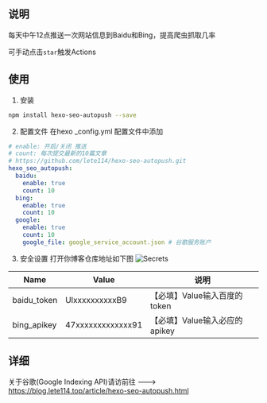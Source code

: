 ## 说明
每天中午12点推送一次网站信息到Baidu和Bing，提高爬虫抓取几率


可手动点击`star`触发Actions

## 使用
1. 安装
``` bash 
npm install hexo-seo-autopush --save
``` 

2. 配置文件
在hexo _config.yml 配置文件中添加
``` yml
# enable: 开启/关闭 推送
# count: 每次提交最新的10篇文章
# https://github.com/lete114/hexo-seo-autopush.git
hexo_seo_autopush:
  baidu:
    enable: true
    count: 10
  bing:
    enable: true
    count: 10
  google:
    enable: true
    count: 10
    google_file: google_service_account.json # 谷歌服务账户
```

3. 安全设置
打开你博客仓库地址如下图
![Secrets](https://cdn.jsdelivr.net/gh/lete114/CDN2@latest/img/Hexo-SEO-AutoPush/Secrets.png)

Name | Value | 说明
--- | ------ | ------
baidu_token | UlxxxxxxxxxxB9 | 【必填】Value输入百度的token
bing_apikey  | 47xxxxxxxxxxxxx91 | 【必填】Value输入必应的apikey

## 详细
关于谷歌(Google Indexing API)请访前往 --->
https://blog.lete114.top/article/hexo-seo-autopush.html
